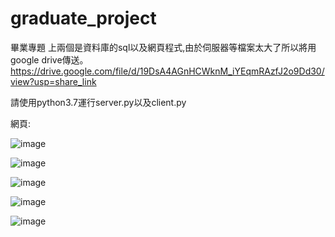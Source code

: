# graduate_project
畢業專題
上兩個是資料庫的sql以及網頁程式,由於伺服器等檔案太大了所以將用google drive傳送。
https://drive.google.com/file/d/19DsA4AGnHCWknM_iYEqmRAzfJ2o9Dd30/view?usp=share_link

請使用python3.7運行server.py以及client.py

網頁:

![image](https://user-images.githubusercontent.com/81505859/224038939-de1a152b-8d12-4c2f-bbb7-15de2289063e.png)

![image](https://user-images.githubusercontent.com/81505859/224039165-4c8a5f5a-a214-453f-a5b3-d02303f994b7.png)

![image](https://user-images.githubusercontent.com/81505859/224039282-c83f4b09-698d-498b-8d41-45c7e0ae4629.png)

![image](https://user-images.githubusercontent.com/81505859/224039388-eec47626-3324-4458-a77f-fb16ecd26ef2.png)

![image](https://user-images.githubusercontent.com/81505859/224039546-2abc2e6f-d4a5-4cac-8725-8b6b9fab592d.png)
